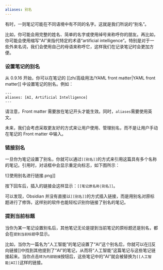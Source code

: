 ```yaml
---
aliases: 别名
---
```


有时，一则笔记可能在不同语境中有不同的名字。这就是我们所说的“别名”。

比如，你可能会用完整的姓名、简单的名字或使用绰号来称呼你的朋友。再比如，你可能会使用缩写“AI”来指代特定的术语“artificial intelligence”。特别是对于一些外来名词，我们会使用自己的母语来称呼它，这样我们在记录笔记时会更加方便。

### 设置笔记的别名

从 0.9.16 开始，你可以在笔记的 [[zh/高级用法/YAML front matter|YAML front matter]] 中设置笔记的别名。例如：

```
---
aliases: [AI, Artificial Intelligence]
---
```

请注意，Front matter 需要放在笔记开头才能生效。同时，`aliases`需要使用英文。

未来，我们会考虑采取更友好的方式来让用户使用、管理别名，而不是让用户手动在笔记的 Front matter 中输入。

### 链接别名

一旦你为笔记设置了别名，你就可以通过`[[别名]]`的方式来引用这篇具有多个名称的笔记。引用时，对话框中会显示重定向标志，如下图所示：

![[使用别名进行链接.png]]

按下回车后，插入的链接会这样显示：`[[笔记原名称|别名]]`。

可以发现，Obsidian 并没有直接以`[[别名]]`的方式插入链接，而是用别名对原标题进行了修饰，这样别的软件也能轻松识别你链接了别名的笔记。

### 提到当前标题

当你为某一笔记设置别名后，其他笔记无论是提到当前笔记的原标题还是别名，都会在`提到当前标题`中显示。

比如，当你为一篇名为“人工智能”的笔记设置了“AI”这个别名后，你就可以在[[反向链接]]中找到其他提到了“AI”的笔记，从而将“人工智能”这篇笔记与这些笔记链接起来。当你点击`转为内部链接`按钮后，这些笔记中的“AI”就会被替换为`[[人工智能|AI]]`这样的链接。